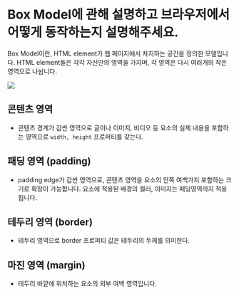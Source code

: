 # Box Model에 관해 설명하고 브라우저에서 어떻게 동작하는지 설명해주세요.

Box Model이란, HTML element가 웹 페이지에서 차지하는 공간을 정의한 모델입니다. HTML element들은 각각 자신만의 영역을 가지며, 각 영역은 다시 여러개의 작은 영역으로 나뉩니다.

![](https://velog.velcdn.com/images%2Fcjy0029%2Fpost%2F65707ac4-5687-4b2e-8952-1c668c9a49d9%2Fimage.png)

## 콘텐츠 영역

- 콘텐츠 경계가 감싼 영역으로 글이나 이미지, 비디오 등 요소의 실제 내용을 포함하는 영역으로 `width, height` 프로퍼티를 갖는다.

## 패딩 영역 (padding)

- padding edge가 감싼 영역으로, 콘텐츠 영역을 요소의 안쪽 여백가지 포함하는 크기로 확장이 가능합니다. 요소에 적용된 배경의 컬러, 이미지는 패딩영역까지 적용됩니다.

## 테두리 영역 (border)

- 테두리 영역으로 border 프로퍼티 값은 테두리의 두께를 의미한다.

## 마진 영역 (margin)

- 테두리 바깥에 위치하는 요소의 외부 여백 영역입니다.
